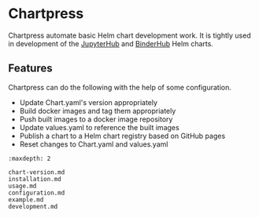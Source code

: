 # Chartpress

Chartpress automate basic Helm chart development work. It is tightly used in development of the [JupyterHub](https://github.com/jupyterhub/zero-to-jupyterhub-k8s) and [BinderHub](https://github.com/jupyterhub/binderhub) Helm charts.

## Features

Chartpress can do the following with the help of some configuration.

- Update Chart.yaml's version appropriately
- Build docker images and tag them appropriately
- Push built images to a docker image repository
- Update values.yaml to reference the built images
- Publish a chart to a Helm chart registry based on GitHub pages
- Reset changes to Chart.yaml and values.yaml

```{toctree}
:maxdepth: 2

chart-version.md
installation.md
usage.md
configuration.md
example.md
development.md
```
